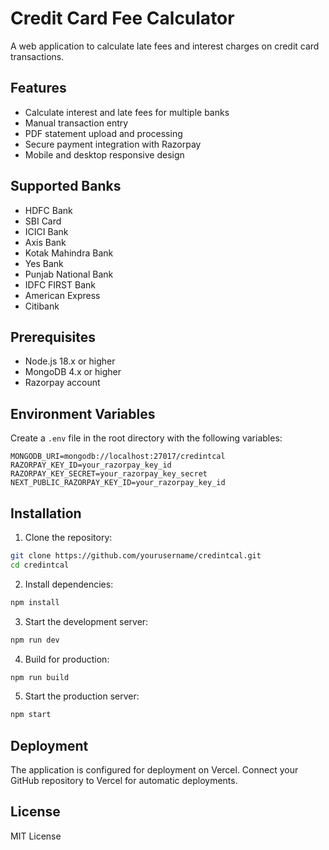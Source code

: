 # Credit Card Fee Calculator

A web application to calculate late fees and interest charges on credit card transactions.

## Features

- Calculate interest and late fees for multiple banks
- Manual transaction entry
- PDF statement upload and processing
- Secure payment integration with Razorpay
- Mobile and desktop responsive design

## Supported Banks

- HDFC Bank
- SBI Card
- ICICI Bank
- Axis Bank
- Kotak Mahindra Bank
- Yes Bank
- Punjab National Bank
- IDFC FIRST Bank
- American Express
- Citibank

## Prerequisites

- Node.js 18.x or higher
- MongoDB 4.x or higher
- Razorpay account

## Environment Variables

Create a `.env` file in the root directory with the following variables:

```env
MONGODB_URI=mongodb://localhost:27017/credintcal
RAZORPAY_KEY_ID=your_razorpay_key_id
RAZORPAY_KEY_SECRET=your_razorpay_key_secret
NEXT_PUBLIC_RAZORPAY_KEY_ID=your_razorpay_key_id
```

## Installation

1. Clone the repository:
```bash
git clone https://github.com/yourusername/credintcal.git
cd credintcal
```

2. Install dependencies:
```bash
npm install
```

3. Start the development server:
```bash
npm run dev
```

4. Build for production:
```bash
npm run build
```

5. Start the production server:
```bash
npm start
```

## Deployment

The application is configured for deployment on Vercel. Connect your GitHub repository to Vercel for automatic deployments.

## License

MIT License 